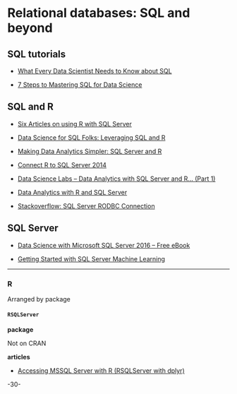# Relational databases: SQL and beyond

## SQL tutorials

* [What Every Data Scientist Needs to Know about SQL](http://joshualande.com/data-science-sql)

* [7 Steps to Mastering SQL for Data Science](http://www.kdnuggets.com/2016/06/seven-steps-mastering-sql-data-science.html)


## SQL and R

* [Six Articles on using R with SQL Server](https://www.r-bloggers.com/six-articles-on-using-r-with-sql-server/)

* [Data Science for SQL Folks: Leveraging SQL and R](http://www.sqlservercentral.com/articles/R/116157/)

* [Making Data Analytics Simpler: SQL Server and R](https://www.simple-talk.com/sql/reporting-services/making-data-analytics-simpler-sql-server-and-r/)

* [Connect R to SQL Server 2014](https://edumine.wordpress.com/2015/04/16/connect-r-to-sql-server-2014/)

* [Data Science Labs – Data Analytics with SQL Server and R… (Part 1)](https://nexxtjump.com/2014/04/19/data-science-labs-data-analytics-with-sql-server-and-r-part-1/)

* [Data Analytics with R and SQL Server](https://stephanefrechette.com/data-analytics-r-sql-server/#.WPl4OYWcEdU)

* [Stackoverflow: SQL Server RODBC Connection](http://stackoverflow.com/questions/5720508/sql-server-rodbc-connection)

## SQL Server

* [Data Science with Microsoft SQL Server 2016 – Free eBook](https://blogs.technet.microsoft.com/machinelearning/2016/10/19/data-science-with-microsoft-sql-server-2016-free-ebook/)

* [Getting Started with SQL Server Machine Learning](https://docs.microsoft.com/en-ca/sql/advanced-analytics/r/getting-started-with-sql-server-r-services)


---
### R

Arranged by package

#### `RSQLServer`

**package**

Not on CRAN

**articles**

* [Accessing MSSQL Server with R (RSQLServer with dplyr)](https://www.r-bloggers.com/accessing-mssql-server-with-r-rsqlserver-with-dplyr/)



-30-
